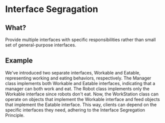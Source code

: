 # Interface Segragation

## What?

Provide multiple interfaces with specific responsibilities rather than small set of general-purpose interfaces.

## Example

We've introduced two separate interfaces, Workable and Eatable, representing working and eating behaviors, respectively.
The Manager class implements both Workable and Eatable interfaces, indicating that a manager can both work and eat.
The Robot class implements only the Workable interface since robots don't eat.
Now, the WorkStation class can operate on objects that implement the Workable interface and feed objects that implement
the Eatable interface.
This way, clients can depend on the specific interfaces they need, adhering to the Interface Segregation Principle.
